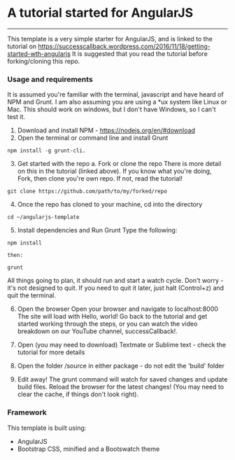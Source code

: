 # A tutorial started for AngularJS
--- 
This template is a very simple starter for AngularJS, and is linked to the tutorial on https://successcallback.wordpress.com/2016/11/18/getting-started-wth-angularjs
It is suggested that you read the tutorial before forking/cloning this repo.

### Usage and requirements
It is assumed you're familiar with the terminal, javascript and have heard of NPM and Grunt. I am also assuming you are using a *ux system like Linux or Mac. This should work on windows, but I don't have Windows, so I can't test it. 

1. Download and install NPM - https://nodejs.org/en/#download
2. Open the terminal or command line and install Grunt

``` shell
npm install -g grunt-cli.
```

3. Get started with the repo
    a. Fork or clone the repo
    There is more detail on this in the tutorial (linked above). If you know what you're doing, Fork, then clone you're own repo. If not, read the tutorial!

``` shell
git clone https://github.com/path/to/my/forked/repo
```

4. Once the repo has cloned to your machine, cd into the directory

```shell
cd ~/angularjs-template
```

5. Install dependencies and Run Grunt
    Type the following:

```shell
npm install
```

    then:

``` shell
grunt
```

All things going to plan, it should run and start a watch cycle. Don't worry - it's not designed to quit. If you need to quit it later, just halt (Control+z) and quit the terminal. 

6. Open the browser
    Open your browser and navigate to localhost:8000
    The site will load with Hello, world!
    Go back to the tutorial and get started working through the steps, or you can watch the video breakdown on our YouTube channel, successCallback!.

7. Open (you may need to download) Textmate or Sublime text - check the tutorial for more details
8. Open the folder /source in either package - do not edit the 'build' folder
9. Edit away! The grunt command will watch for saved changes and update build files. Reload the browser for the latest changes! (You may need to clear the cache, if things don't look right). 

### Framework
This template is built using:

* AngularJS
* Bootstrap CSS, minified and a Bootswatch theme
